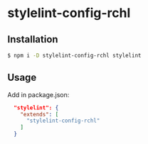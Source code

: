 # stylelint-config-rchl

## Installation

```sh
$ npm i -D stylelint-config-rchl stylelint
```

## Usage

Add in package.json:

```json
  "stylelint": {
    "extends": [
      "stylelint-config-rchl"
    ]
  }
```
